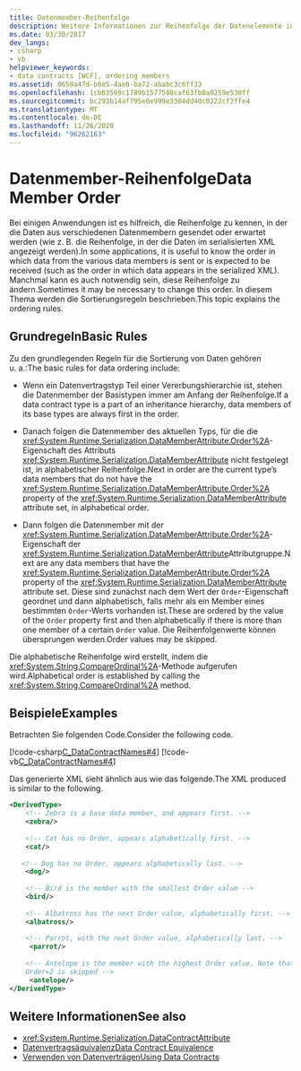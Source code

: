 ```yaml
---
title: Datenmember-Reihenfolge
description: Weitere Informationen zur Reihenfolge der Datenelemente in WCF. Anwendungen müssen möglicherweise die Reihenfolge kennen, in der die Datenmember gesendet oder erwartet werden.
ms.date: 03/30/2017
dev_langs:
- csharp
- vb
helpviewer_keywords:
- data contracts [WCF], ordering members
ms.assetid: 0658a47d-b6e5-4ae0-ba72-ababc3c6ff33
ms.openlocfilehash: 1cb63569c1789b1577588caf63fb0a0259e530ff
ms.sourcegitcommit: bc293b14af795e0e999e3304dd40c0222cf2ffe4
ms.translationtype: MT
ms.contentlocale: de-DE
ms.lasthandoff: 11/26/2020
ms.locfileid: "96262163"
---
```

# <a name="data-member-order"></a><span data-ttu-id="9c605-104">Datenmember-Reihenfolge</span><span class="sxs-lookup"><span data-stu-id="9c605-104">Data Member Order</span></span>

<span data-ttu-id="9c605-105">Bei einigen Anwendungen ist es hilfreich, die Reihenfolge zu kennen, in der die Daten aus verschiedenen Datenmembern gesendet oder erwartet werden (wie z.&#160;B. die Reihenfolge, in der die Daten im serialisierten XML angezeigt werden).</span><span class="sxs-lookup"><span data-stu-id="9c605-105">In some applications, it is useful to know the order in which data from the various data members is sent or is expected to be received (such as the order in which data appears in the serialized XML).</span></span> <span data-ttu-id="9c605-106">Manchmal kann es auch notwendig sein, diese Reihenfolge zu ändern.</span><span class="sxs-lookup"><span data-stu-id="9c605-106">Sometimes it may be necessary to change this order.</span></span> <span data-ttu-id="9c605-107">In diesem Thema werden die Sortierungsregeln beschrieben.</span><span class="sxs-lookup"><span data-stu-id="9c605-107">This topic explains the ordering rules.</span></span>  
  
## <a name="basic-rules"></a><span data-ttu-id="9c605-108">Grundregeln</span><span class="sxs-lookup"><span data-stu-id="9c605-108">Basic Rules</span></span>  

 <span data-ttu-id="9c605-109">Zu den grundlegenden Regeln für die Sortierung von Daten gehören u.&#160;a.:</span><span class="sxs-lookup"><span data-stu-id="9c605-109">The basic rules for data ordering include:</span></span>  
  
- <span data-ttu-id="9c605-110">Wenn ein Datenvertragstyp Teil einer Vererbungshierarchie ist, stehen die Datenmember der Basistypen immer am Anfang der Reihenfolge.</span><span class="sxs-lookup"><span data-stu-id="9c605-110">If a data contract type is a part of an inheritance hierarchy, data members of its base types are always first in the order.</span></span>  
  
- <span data-ttu-id="9c605-111">Danach folgen die Datenmember des aktuellen Typs, für die die <xref:System.Runtime.Serialization.DataMemberAttribute.Order%2A>-Eigenschaft des Attributs <xref:System.Runtime.Serialization.DataMemberAttribute> nicht festgelegt ist, in alphabetischer Reihenfolge.</span><span class="sxs-lookup"><span data-stu-id="9c605-111">Next in order are the current type’s data members that do not have the <xref:System.Runtime.Serialization.DataMemberAttribute.Order%2A> property of the <xref:System.Runtime.Serialization.DataMemberAttribute> attribute set, in alphabetical order.</span></span>  
  
- <span data-ttu-id="9c605-112">Dann folgen die Datenmember mit der <xref:System.Runtime.Serialization.DataMemberAttribute.Order%2A>-Eigenschaft der <xref:System.Runtime.Serialization.DataMemberAttribute>Attributgruppe.</span><span class="sxs-lookup"><span data-stu-id="9c605-112">Next are any data members that have the <xref:System.Runtime.Serialization.DataMemberAttribute.Order%2A> property of the <xref:System.Runtime.Serialization.DataMemberAttribute> attribute set.</span></span> <span data-ttu-id="9c605-113">Diese sind zunächst nach dem Wert der `Order`-Eigenschaft geordnet und dann alphabetisch, falls mehr als ein Member eines bestimmten `Order`-Werts vorhanden ist.</span><span class="sxs-lookup"><span data-stu-id="9c605-113">These are ordered by the value of the `Order` property first and then alphabetically if there is more than one member of a certain `Order` value.</span></span> <span data-ttu-id="9c605-114">Die Reihenfolgenwerte können übersprungen werden.</span><span class="sxs-lookup"><span data-stu-id="9c605-114">Order values may be skipped.</span></span>  
  
 <span data-ttu-id="9c605-115">Die alphabetische Reihenfolge wird erstellt, indem die <xref:System.String.CompareOrdinal%2A>-Methode aufgerufen wird.</span><span class="sxs-lookup"><span data-stu-id="9c605-115">Alphabetical order is established by calling the <xref:System.String.CompareOrdinal%2A> method.</span></span>  
  
## <a name="examples"></a><span data-ttu-id="9c605-116">Beispiele</span><span class="sxs-lookup"><span data-stu-id="9c605-116">Examples</span></span>  

 <span data-ttu-id="9c605-117">Betrachten Sie folgenden Code.</span><span class="sxs-lookup"><span data-stu-id="9c605-117">Consider the following code.</span></span>  
  
 [!code-csharp[C_DataContractNames#4](../../../../samples/snippets/csharp/VS_Snippets_CFX/c_datacontractnames/cs/source.cs#4)]
 [!code-vb[C_DataContractNames#4](../../../../samples/snippets/visualbasic/VS_Snippets_CFX/c_datacontractnames/vb/source.vb#4)]  
  
 <span data-ttu-id="9c605-118">Das generierte XML sieht ähnlich aus wie das folgende.</span><span class="sxs-lookup"><span data-stu-id="9c605-118">The XML produced is similar to the following.</span></span>  
  
```xml  
<DerivedType>  
    <!-- Zebra is a base data member, and appears first. -->  
    <zebra/>
  
    <!-- Cat has no Order, appears alphabetically first. -->  
    <cat/>  
  
   <!-- Dog has no Order, appears alphabetically last. -->  
    <dog/>
  
    <!-- Bird is the member with the smallest Order value -->  
    <bird/>  
  
    <!-- Albatross has the next Order value, alphabetically first. -->  
    <albatross/>  
  
    <!-- Parrot, with the next Order value, alphabetically last. -->  
     <parrot/>  
  
    <!-- Antelope is the member with the highest Order value. Note that   
    Order=2 is skipped -->  
     <antelope/>
</DerivedType>  
```  
  
## <a name="see-also"></a><span data-ttu-id="9c605-119">Weitere Informationen</span><span class="sxs-lookup"><span data-stu-id="9c605-119">See also</span></span>

- <xref:System.Runtime.Serialization.DataContractAttribute>
- [<span data-ttu-id="9c605-120">Datenvertragsäquivalenz</span><span class="sxs-lookup"><span data-stu-id="9c605-120">Data Contract Equivalence</span></span>](data-contract-equivalence.md)
- [<span data-ttu-id="9c605-121">Verwenden von Datenverträgen</span><span class="sxs-lookup"><span data-stu-id="9c605-121">Using Data Contracts</span></span>](using-data-contracts.md)
